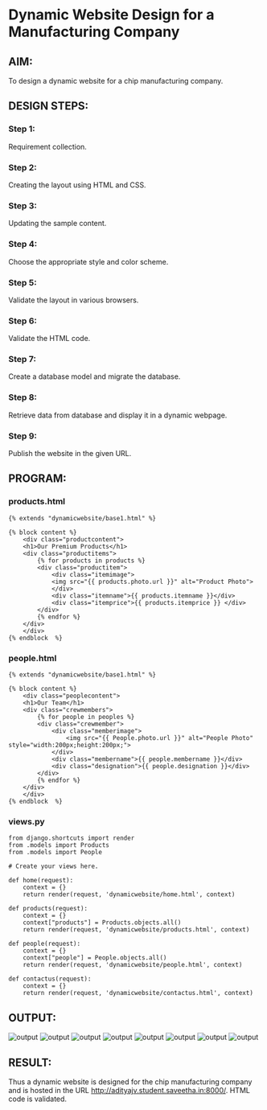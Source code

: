 # Dynamic Website Design for a Manufacturing Company
## AIM:
To design a dynamic website for a chip manufacturing company.

## DESIGN STEPS:
### Step 1: 
Requirement collection.
### Step 2:
Creating the layout using HTML and CSS.
### Step 3:
Updating the sample content.
### Step 4:
Choose the appropriate style and color scheme.
### Step 5:
Validate the layout in various browsers.
### Step 6:
Validate the HTML code.
### Step 7:
Create a database model and migrate the database.
### Step 8:
Retrieve data from database and display it in a dynamic webpage.
### Step 9:
Publish the website in the given URL.

## PROGRAM:

### products.html
~~~
{% extends "dynamicwebsite/base1.html" %}

{% block content %}
    <div class="productcontent">    
    <h1>Our Premium Products</h1>
    <div class="productitems">
        {% for products in products %}
        <div class="productitem"> 
            <div class="itemimage">
            <img src="{{ products.photo.url }}" alt="Product Photo">
            </div>
            <div class="itemname">{{ products.itemname }}</div>
            <div class="itemprice">{{ products.itemprice }} </div>
        </div>
        {% endfor %}
    </div>
    </div>
{% endblock  %}
~~~

### people.html
~~~
{% extends "dynamicwebsite/base1.html" %}

{% block content %}
    <div class="peoplecontent">
    <h1>Our Team</h1>
    <div class="crewmembers">
        {% for people in peoples %}
        <div class="crewmember">
            <div class="memberimage">
                <img src="{{ People.photo.url }}" alt="People Photo" style="width:200px;height:200px;">
            </div>
            <div class="membername">{{ people.membername }}</div>
            <div class="designation">{{ people.designation }}</div>
        </div>
        {% endfor %}
    </div>
    </div>
{% endblock  %}
~~~

### views.py
~~~
from django.shortcuts import render
from .models import Products
from .models import People

# Create your views here.

def home(request):
    context = {}
    return render(request, 'dynamicwebsite/home.html', context)

def products(request):
    context = {}
    context["products"] = Products.objects.all()
    return render(request, 'dynamicwebsite/products.html', context) 

def people(request):
    context = {}
    context["people"] = People.objects.all()
    return render(request, 'dynamicwebsite/people.html', context)

def contactus(request):
    context = {}
    return render(request, 'dynamicwebsite/contactus.html', context)
~~~




## OUTPUT:
![output](./static/img/ot1.png)
![output](./static/img/output3.png)
![output](./static/img/output4.png)
![output](./static/img/output5.png)
![output](./static/img/output6.png)
![output](./static/img/output8.png)
![output](./static/img/output9.png)
![output](./static/img/output10.png)

## RESULT:
Thus a dynamic website is designed for the chip manufacturing company and is hosted in the URL http://adityajv.student.saveetha.in:8000/. HTML code is validated.
